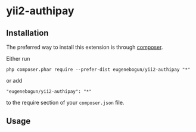 yii2-authipay
===================

Installation
------------

The preferred way to install this extension is through [composer](http://getcomposer.org/download/).

Either run

```
php composer.phar require --prefer-dist eugenebogun/yii2-authipay "*"
```

or add

```
"eugenebogun/yii2-authipay": "*"
```

to the require section of your `composer.json` file.

Usage
-----
